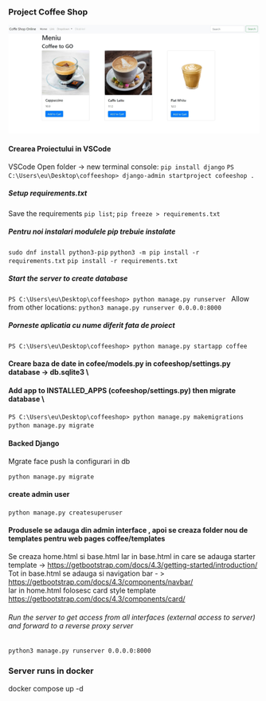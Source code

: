 ### Project Coffee Shop 
![Django web page](coffeeshop/coffee/templates/menu.jpg)

#### Crearea Proiectului in VSCode
VSCode Open folder -> new terminal console:
` pip install django `
`PS C:\Users\eu\Desktop\coffeeshop> django-admin startproject cofeeshop . `

##### Setup requirements.txt
Save the requirements `pip list`;
` pip freeze > requirements.txt `

##### Pentru noi instalari modulele pip trebuie instalate
` sudo dnf install python3-pip `
`python3 -m pip install -r requirements.txt`
`pip install -r requirements.txt`

##### Start the server to create database
`PS C:\Users\eu\Desktop\coffeeshop> python manage.py runserver `
Allow from other locations: 
` python3 manage.py runserver 0.0.0.0:8000 `

##### Porneste aplicatia cu nume diferit fata de proiect
`PS C:\Users\eu\Desktop\coffeeshop> python manage.py startapp coffee `


#### Creare baza de date in cofee/models.py in cofeeshop/settings.py database -> db.sqlite3   \
#### Add app to INSTALLED_APPS (cofeeshop/settings.py) then migrate database \
` PS C:\Users\eu\Desktop\coffeeshop> python manage.py makemigrations ` 
` python manage.py migrate `

#### Backed Django
Mgrate face push la configurari in db
``` 
python manage.py migrate
```
#### create admin user
` python manage.py createsuperuser `

#### Produsele se adauga din admin interface , apoi se creaza folder nou de templates pentru web pages coffee/templates 
Se creaza home.html si base.html 
Iar in base.html  in care se adauga starter template  ->  https://getbootstrap.com/docs/4.3/getting-started/introduction/ \
Tot in base.html se adauga si navigation bar - > https://getbootstrap.com/docs/4.3/components/navbar/ \
Iar in home.html folosesc card style template  https://getbootstrap.com/docs/4.3/components/card/ 


###### Run the server to get access from all interfaces (external access to server) and forward to a reverse proxy server  
` python3 manage.py runserver 0.0.0.0:8000 `

### Server runs in docker
docker compose up -d
